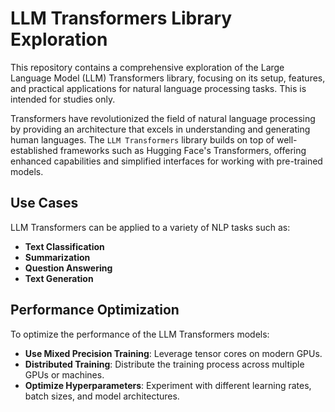 # LLM Transformers Library Exploration

This repository contains a comprehensive exploration of the Large Language Model (LLM) Transformers library, focusing on its setup, features, and practical applications for natural language processing tasks. This is intended for studies only.

Transformers have revolutionized the field of natural language processing by providing an architecture that excels in understanding and generating human languages. The `LLM Transformers` library builds on top of well-established frameworks such as Hugging Face's Transformers, offering enhanced capabilities and simplified interfaces for working with pre-trained models.

## Use Cases

LLM Transformers can be applied to a variety of NLP tasks such as:

- **Text Classification**
- **Summarization**
- **Question Answering**
- **Text Generation**

## Performance Optimization

To optimize the performance of the LLM Transformers models:

- **Use Mixed Precision Training**: Leverage tensor cores on modern GPUs.
- **Distributed Training**: Distribute the training process across multiple GPUs or machines.
- **Optimize Hyperparameters**: Experiment with different learning rates, batch sizes, and model architectures.
